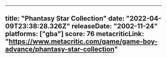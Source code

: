 
---
title: "Phantasy Star Collection"
date: "2022-04-09T23:38:28.326Z"
releaseDate: "2002-11-24"
platforms: ["gba"]
score: 76
metacriticLink: "https://www.metacritic.com/game/game-boy-advance/phantasy-star-collection"
---
